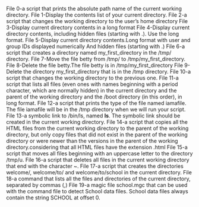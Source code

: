 File 0-a script that prints the absolute path name of the current working directory.
File 1-Display the contents list of your current directory.
File 2-a script that changes the working directory to the user’s home directory
File 3-Display current directory contents in a long format
File 4-Display current directory contents, including hidden files (starting with .). Use the long format.
File 5-Display current directory contents.Long format with user and group IDs displayed numerically And hidden files (starting with .)
File 6-a script that creates a directory named my_first_directory in the /tmp/ directory.
File 7-Move the file betty from /tmp/ to /tmp/my_first_directory.
File 8-Delete the file betty.The file betty is in /tmp/my_first_directory
File 9-Delete the directory my_first_directory that is in the /tmp directory.
File 10-a script that changes the working directory to the previous one.
File 11-a script that lists all files (even ones with names beginning with a period character, which are normally hidden) in the current directory and the parent of the working directory and the /boot directory (in this order), in long format.
File 12-a script that prints the type of the file named iamafile. The file iamafile will be in the /tmp directory when we will run your script.
File 13-a symbolic link to /bin/ls, named __ls__. The symbolic link should be created in the current working directory. 
File 14-a script that copies all the HTML files from the current working directory to the parent of the working directory, but only copy files that did not exist in the parent of the working directory or were newer than the versions in the parent of the working directory.considering that all HTML files have the extension .html
File 15-a script that moves all files beginning with an uppercase letter to the directory /tmp/u.
File 16-a script that deletes all files in the current working directory that end with the character ~.
File 17-a script that creates the directories welcome/, welcome/to/ and welcome/to/school in the current directory.
File 18-a command that lists all the files and directories of the current directory, separated by commas (,)
File 19-a magic file school.mgc that can be used with the command file to detect School data files. School data files always contain the string SCHOOL at offset 0.
